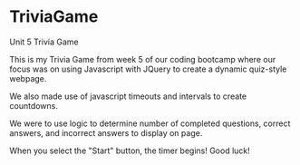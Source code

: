 # TriviaGame
Unit 5 Trivia Game

This is my Trivia Game from week 5 of our coding bootcamp where our focus was on using Javascript with JQuery to create a dynamic quiz-style webpage.

We also made use of javascript timeouts and intervals to create countdowns.

We were to use logic to determine number of completed questions, correct answers, and incorrect answers to display on page.

When you select the "Start" button, the timer begins! Good luck!


